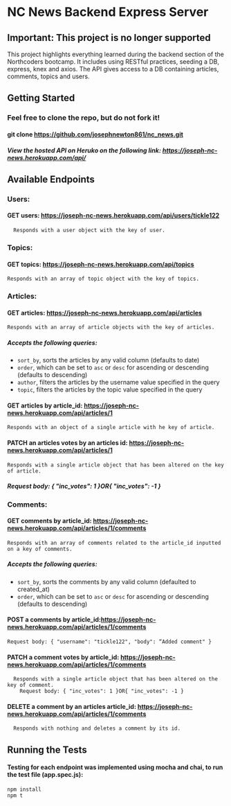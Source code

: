 # NC News Backend Express Server

## Important: This project is no longer supported

This project highlights everything learned during the backend section of the Northcoders bootcamp. It includes using RESTful practices, seeding a DB, express, knex and axios. The API gives access to a DB containing articles, comments, topics and users.

## Getting Started

### Feel free to clone the repo, but do not fork it! 

#### git clone https://github.com/josephnewton861/nc_news.git

##### View the hosted API on Heruko on the following link: https://joseph-nc-news.herokuapp.com/api/

## Available Endpoints

### Users: 

#### GET users: https://joseph-nc-news.herokuapp.com/api/users/tickle122
      Responds with a user object with the key of user.
  
### Topics: 

#### GET topics: https://joseph-nc-news.herokuapp.com/api/topics
	Responds with an array of topic object with the key of topics.
  
### Articles: 

#### GET articles: https://joseph-nc-news.herokuapp.com/api/articles
	Responds with an array of article objects with the key of articles.

##### Accepts the following queries:
- `sort_by`, sorts the articles by any valid column (defaults to date)
- `order`, which can be set to `asc` or `desc` for ascending or descending (defaults to descending)
- `author`, filters the articles by the username value specified in the query
- `topic`,  filters the articles by the topic value specified in the query

#### GET articles by article_id:  https://joseph-nc-news.herokuapp.com/api/articles/1
	Responds with an object of a single article with he key of article.
 
#### PATCH an articles votes by an articles id: https://joseph-nc-news.herokuapp.com/api/articles/1
	Responds with a single article object that has been altered on the key of article.

##### Request body: { "inc_votes": 1 }OR{ "inc_votes": -1 }


### Comments:

#### GET comments by article_id: https://joseph-nc-news.herokuapp.com/api/articles/1/comments
  	Responds with an array of comments related to the article_id inputted on a key of comments.
    
##### Accepts the following queries: 
 - `sort_by`, sorts the comments by any valid column (defaulted to created_at)
 - `order`, which can be set to `asc` or `desc` for ascending or descending (defaults to descending)
 
 #### POST a comments by article_id:https://joseph-nc-news.herokuapp.com/api/articles/1/comments 
    Request body: { "username": "tickle122", "body": “Added comment" }
    
 #### PATCH a comment votes by article_id: https://joseph-nc-news.herokuapp.com/api/articles/1/comments
	  Responds with a single article object that has been altered on the key of comment.
	    Request body: { "inc_votes": 1 }OR{ "inc_votes": -1 }
      
#### DELETE a comment by an articles article_id: https://joseph-nc-news.herokuapp.com/api/articles/1/comments
	  Responds with nothing and deletes a comment by its id.

## Running the Tests
#### Testing for each endpoint was implemented using mocha and chai, to run the test file (app.spec.js):
    npm install
    npm t
```
